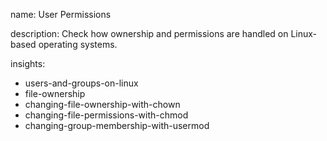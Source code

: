name: User Permissions

description: Check how ownership and permissions are handled on Linux-based operating systems.

insights:

- users-and-groups-on-linux
- file-ownership
- changing-file-ownership-with-chown
- changing-file-permissions-with-chmod
- changing-group-membership-with-usermod

